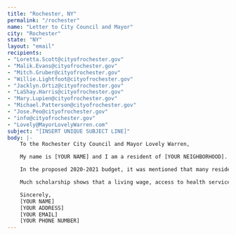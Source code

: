 ```yaml
---
title: "Rochester, NY"
permalink: "/rochester"
name: "Letter to City Council and Mayor"
city: "Rochester"
state: "NY"
layout: "email"
recipients:
- "Loretta.Scott@cityofrochester.gov"
- "Malik.Evans@cityofrochester.gov" 
- "Mitch.Gruber@cityofrochester.gov" 
- "Willie.Lightfoot@cityofrochester.gov"
- "Jacklyn.Ortiz@cityofrochester.gov"
- "LaShay.Harris@cityofrochester.gov" 
- "Mary.Lupien@cityofrochester.gov"
- "Michael.Patterson@cityofrochester.gov" 
- "Jose.Peo@cityofrochester.gov"
- "info@cityofrochester.gov"
- "Lovely@MayorLovelyWarren.com"
subject: "[INSERT UNIQUE SUBJECT LINE]"
body: |-
    To the Rochester City Council and Mayor Lovely Warren,

    My name is [YOUR NAME] and I am a resident of [YOUR NEIGHBORHOOD]. I am imploring you to meaningfully restrict the Rochester Police Department’s $95.87 million dollar budget immediately. These funds would be better allocated towards services proven to more effectively promote a safe and equitable community, such as community mental health services, substance abuse treatment services, education, affordable housing programs, and more.

    In the proposed 2020-2021 budget, it was mentioned that many residents are dissatisfied with the Rochester City School District and prioritize the cultivation of healthy schools and recreational services for Rochester children. Recreational and youth services are budgeted at just over $12.4 million. The child poverty level in Rochester is one of the highest in the nation, with a rate of 52 percent between 2013 and 2017. The police are allocated over 672% more funds than youth services in the proposed 2020-2021 budget. Additionally, while the city spends $119.1 million in aid to the Rochester City School District, this accounts for only 12.8% of the RCSD budget. If even part of the police budget were allocated to the RCSD, imagine the kind of change that the city could see in its education system.

    Much scholarship shows that a living wage, access to health services and treatment, educational opportunity, and stable housing are far more successful at promoting community safety than policing and prisons. Police “reform” is not enough. As such, I demand a meaningful reallocation of police department funds towards education, healthcare, and social programs.

    Sincerely, 
    [YOUR NAME]
    [YOUR ADDRESS]
    [YOUR EMAIL]
    [YOUR PHONE NUMBER]
---
```

